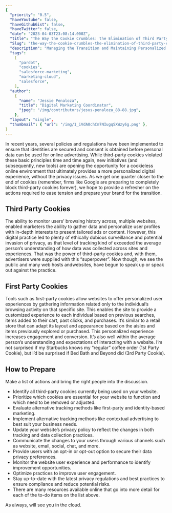 ```yaml
---
{
  "priority": "0.5",
  "haveYoutube": false,
  "haveGithubGist": false,
  "haveTwitter": false,
  "date": "2023-04-03T23:08:14.000Z",
  "title": "The Way the Cookie Crumbles: the Elimination of Third Party Cookies",
  "Slug": "the-way-the-cookie-crumbles-the-elimination-of-third-party-cookies",
  "description": "Managing the Transition and Maintaining Personalized Marketing Experiences.",
  "tags":
    [
      "pardot",
      "cookies",
      "salesforce-marketing",
      "marketing-cloud",
      "salesforce",
    ],
  "author":
    {
      "name": "Jessie Penaloza",
      "title": "Digital Marketing Coordinator",
      "jpeg": "/img/contributors/jesus-penaloza_88-88.jpg",
    },
  "layout": "single",
  "thumbnail": { "url": "/img/1_iVdA0chCm7NIugqSXWzy6g.png" },
}
---
```


In recent years, several policies and regulations have been implemented to ensure that identities are secured and consent is obtained before personal data can be used for online advertising. While third-party cookies violated these basic principles time and time again, new initiatives (and subsequently, new tools) are opening the opportunity for a cookieless online environment that ultimately provides a more personalized digital experience, without the privacy issues.
As we get one quarter closer to the end of cookies (remember, firms like Google are preparing to completely block third-party cookies forever), we hope to provide a refresher on the actions required to ease tension and prepare your brand for the transition.

## Third Party Cookies

The ability to monitor users’ browsing history across, multiple websites, enabled marketers the ability to gather data and personalize user profiles with in-depth interests to present tailored ads or content. However, this digital practice led to plenty of ethically dubious surveillance and potential invasion of privacy, as that level of tracking kind of exceeded the average person’s understanding of how data was collected across sites and experiences. That was the power of third-party cookies and, with them, advertisers were supplied with this “superpower”. Now though, we see the public and many web hosts andwebsites, have begun to speak up or speak out against the practice.

## First Party Cookies

Tools such as first-party cookies allow websites to offer personalized user experiences by gathering information related only to the individual’s browsing activity on that specific site. This enables the site to provide a customized experience to each individual based on previous searches, items added to their cart, past clicks, and purchases. It’s similar to a retail store that can adapt its layout and appearance based on the aisles and items previously explored or purchased. This personalized experience increases engagement and conversion. It’s also well within the average person’s understanding and expectations of interacting with a website. I’m not surprised if my Starbucks knows my “regular” coffee order (1st Party Cookie), but I’d be surprised if Bed Bath and Beyond did (3rd Party Cookie).

## How to Prepare

Make a list of actions and bring the right people into the discussion.

- Identify all third-party cookies currently being used on your website.
- Prioritize which cookies are essential for your website to function and which need to be removed or adjusted.
- Evaluate alternative tracking methods like first-party and identity-based marketing.
- Implement alternative tracking methods like contextual advertising to best suit your business needs.
- Update your website’s privacy policy to reflect the changes in both tracking and data collection practices.
- Communicate the changes to your users through various channels such as website, email, social, chat, and more.
- Provide users with an opt-in or opt-out option to secure their data privacy preferences.
- Monitor the website user experience and performance to identify improvement opportunities.
- Optimize practices to improve user engagement.
- Stay up-to-date with the latest privacy regulations and best practices to ensure compliance and reduce potential risks.
- There are many resources available online that go into more detail for each of the to-do items on the list above.

As always, will see you in the cloud.
